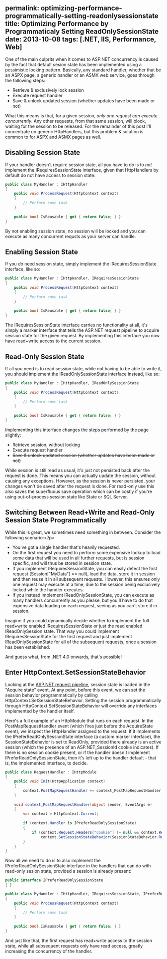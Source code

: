 permalink: optimizing-performance-programmatically-setting-readonlysessionstate
title: Optimizing Performance by Programmaticaly Setting ReadOnlySessionState
date: 2013-10-08
tags: [.NET, IIS, Performance, Web]
---
One of the main culprits when it comes to ASP.NET concurrency is caused by the fact that default sesion state has been implemented using a pessimistic locking pattern. Basically, any standard handler, whether that be an ASPX page, a generic handler or an ASMX web service, goes through the following steps:

<!-- more -->


* Retrieve & exclusively lock session
* Execute request handler
* Save & unlock updated session (whether updates have been made or not)


What this means is that, for a given session, *only one request can execute concurrently*. Any other requests, from that same session, will block, waiting for the session to be released. For the remainder of this post I'll concentrate on generic HttpHandlers, but this problem & solution is common to for ASPX and ASMX pages as well.

## Disabling Session State

If your handler doesn't require session state, all you have to do is to *not* implement the IRequiresSessionState interface, given that HttpHandlers by default do not have access to session state:

```csharp
public class MyHandler : IHttpHandler
{
	public void ProcessRequest(HttpContext context)
	{
		// Perform some task
	}
	
	public bool IsReusable { get { return false; } }
}
```

By not enabling session state, no session will be locked and you can execute as many concurrent requsts as your server can handle.

## Enabling Session State

If you *do* need session state, simply implement the IRequiresSessionState interface, like so:

```csharp
public class MyHandler : IHttpHandler, IRequiresSessionState
{
	public void ProcessRequest(HttpContext context)
	{
		// Perform some task
	}
	
	public bool IsReusable { get { return false; } }
}
```

The IRequiresSessionState interface carries no functionality at all, it's simply a marker interface that tells the ASP.NET request pipeline to acquire session state for the given request. By implementing this interface you now have read+write access to the current session.

## Read-Only Session State

If all you need is to read session state, while not having to be able to write it, you should implement the IReadOnlySessionState interface instead, like so:

```csharp
public class MyHandler : IHttpHandler, IReadOnlySessionState
{
	public void ProcessRequest(HttpContext context)
	{
		// Perform some task
	}
	
	public bool IsReusable { get { return false; } }
}
```

Implementing this interface changes the steps performed by the page slightly:


* Retrieve session, without locking
* Execute request handler
* <del>Save & unlock updated session (whether updates have been made or not)</del>


While session is still read as usual, it's just not persisted back after the request is done. This means you can actually update the session, without causing any exceptions. However, as the session is never persisted, your changes won't be saved after the request is done. For read-only use this also saves the superfluous save operation which can be costly if you're using out-of-process session state like State or SQL Server.

## Switching Between Read+Write and Read-Only Session State Programmatically

While this is great, we sometimes need something in between. Consider the following scenario:<7p>


* You've got a single handler that's heavily requested.
* On the first request you need to perform some expensive lookup to load some data that will be used in all further requests, but is session specific, and will thus be stored in session state.
* If you implement IRequiresSessionState, you can easily detect the first request (Session["MyData"] == null), load the data, store it in session and then reuse it in all subsequent requests. However, this ensures only one request may execute at a time, due to the session being exclusively locked while the handler executes.
* If you instead implement IReadOnlySessionState, you can execute as many handlers concurrently as you please, but you'll have to do that expensive data loading on each request, seeing as you can't store it in session.


<p>Imagine if you could dynamically decide whether to implement the full read+write enabled IRequiresSessionState or just the read enabled IReadOnlySession state. That way you could implement IRequiresSessionState for the first request and just implement IReadOnlySessionState for all of the subsequent requests, once a session has been established.

And guess what, from .NET 4.0 onwards, that's possible!

## Enter HttpContext.SetSessionStateBehavior

Looking at the [ASP.NET request pipeline](http://msdn.microsoft.com/En-US/library/bb470252.aspx), session state is loaded in the "Acquire state" event. At any point, before this event, we can set the session behavior programmatically by calling HttpContext.SetSessionStateBehavior. Setting the session programmatically through HttpContext.SetSessionStateBehavior will override any interfaces implemented by the handler itself.

Here's a full example of an HttpModule that runs on each request. In the PostMapRequestHandler event (which fires just before the AcquireState event), we inspect the HttpHandler assigned to the request. If it implements the IPreferReadOnlySessionState interface (a custom marker interface), the SessionStateBehavior is set to ReadOnly, provided there already is an active session (which the presence of an ASP.NET_SessionId cookie indicates). If there is no session cookie present, or if the handler doesn't implement IPreferReadOnlySessionState, then it's left up to the handler default - that is, the implemented interface, to decide.

```csharp
public class RequestHandler : IHttpModule
{
	public void Init(HttpApplication context)
	{
		context.PostMapRequestHandler += context_PostMapRequestHandler;
	}
	
	void context_PostMapRequestHandler(object sender, EventArgs e)
	{
		var context = HttpContext.Current;
		
		if (context.Handler is IPreferReadOnlySessionState)
		{
			if (context.Request.Headers["Cookie"] != null && context.Request.Headers["Cookie"].Contains("ASP.NET_SessionId="))
				context.SetSessionStateBehavior(SessionStateBehavior.ReadOnly);
		}
	}
}
```

Now all we need to do is to also implement the IPreferReadOnlySessionState interface in the handlers that can do with read-only sesion state, provided a session is already present:

```csharp
public interface IPreferReadOnlySessionState
{ }
```

```csharp
public class MyHandler : IHttpHandler, IRequiresSessionState, IPreferReadOnlySessionState
{
	public void ProcessRequest(HttpContext context)
	{
		// Perform some task
	}
	
	public bool IsReusable { get { return false; } }
}
```

And just like that, the first request has read+write access to the session state, while all subsequent requests only have read access, greatly increasing the concurrency of the handler.
